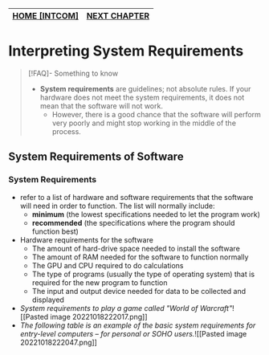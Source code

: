 | **[HOME [INTCOM]](INTCOM11.md#^MIDCH12)** | **[NEXT CHAPTER](INTCOMMidtermCh13.md)** | 
| -------------------------------------- | ---------------------------------------- |

# Interpreting System Requirements
>[!FAQ]- Something to know
>- **System requirements** are guidelines; not absolute rules. If your hardware does not meet the system requirements, it does not mean that the software will not work.
>	- However, there is a good chance that the software will perform very poorly and might stop working in the middle of the process.

## System Requirements of Software

### System Requirements
- refer to a list of hardware and software requirements that the software will need in order to function. The list will normally include:
	- **minimum** (the lowest specifications needed to let the program work)
	- **recommended** (the specifications where the program should function best)
- Hardware requirements for the software
	- The amount of hard-drive space needed to install the software
	- The amount of RAM needed for the software to function normally
	- The GPU and CPU required to do calculations
	- The type of programs (usually the type of operating system) that is required for the new program to function
	- The input and output device needed for data to be collected and displayed
- *System requirements to play a game called "World of Warcraft"*![[Pasted image 20221018222017.png]]
- *The following table is an example of the basic system requirements for entry-level computers – for personal or SOHO users.*![[Pasted image 20221018222047.png]]